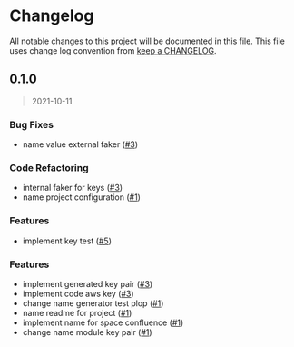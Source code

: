 # Changelog

All notable changes to this project will be documented in this file. This file uses change log convention from [keep a CHANGELOG](http://keepachangelog.com/en/0.3.0/).

<a name="0.1.0"></a>

## 0.1.0

> 2021-10-11

### Bug Fixes

- name value external faker ([#3](https://github.com/hadenlabs/terraform-aws-key-pair/issues/3))

### Code Refactoring

- internal faker for keys ([#3](https://github.com/hadenlabs/terraform-aws-key-pair/issues/3))
- name project configuration ([#1](https://github.com/hadenlabs/terraform-aws-key-pair/issues/1))

### Features

- implement key test ([#5](https://github.com/hadenlabs/terraform-aws-key-pair/issues/5))

### Features

- implement generated key pair ([#3](https://github.com/hadenlabs/terraform-aws-key-pair/issues/3))
- implement code aws key ([#3](https://github.com/hadenlabs/terraform-aws-key-pair/issues/3))
- change name generator test plop ([#1](https://github.com/hadenlabs/terraform-aws-key-pair/issues/1))
- name readme for project ([#1](https://github.com/hadenlabs/terraform-aws-key-pair/issues/1))
- implement name for space confluence ([#1](https://github.com/hadenlabs/terraform-aws-key-pair/issues/1))
- change name module key pair ([#1](https://github.com/hadenlabs/terraform-aws-key-pair/issues/1))

